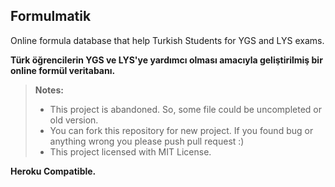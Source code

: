 Formulmatik
-----------
Online formula database that help Turkish Students for YGS and LYS exams. 

**Türk öğrencilerin YGS ve LYS'ye yardımcı olması amacıyla geliştirilmiş bir online formül veritabanı.**

> **Notes:**
> - This project is abandoned. So, some file could be uncompleted or old version.
> - You can fork this repository for new project. If you found bug or anything wrong you please push pull request :)
> - This project licensed with MIT License.

**Heroku Compatible.**
